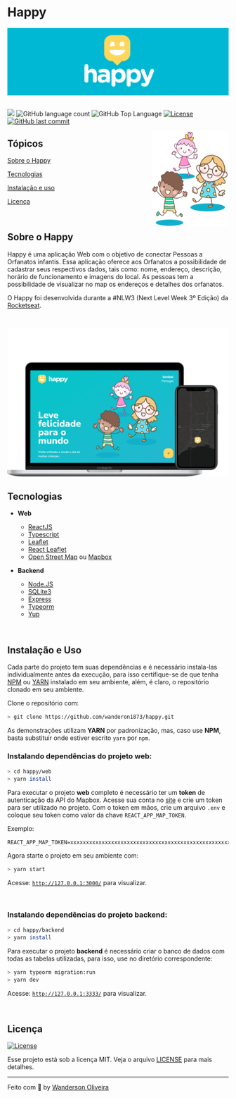 # Happy

<img align="center" src=".github/capa_happy.png">

<br>
<br>

<p>
  <img src="https://img.shields.io/badge/made%20by-Wanderson%20Oliveira-04D361?style=flat-square">
  <img alt="GitHub language count" src="https://img.shields.io/github/languages/count/wanderson1873/happy?color=04D361&style=flat-square">
  <img alt="GitHub Top Language" src="https://img.shields.io/github/languages/top/wanderson1873/happy?color=04D361&style=flat-square">
  <a href="https://opensource.org/licenses/MIT">
    <img alt="License" src="https://img.shields.io/badge/license-MIT-04D361?style=flat-square">
  </a>
  <a href="https://github.com/wanderson1873/happy/commits/master">
    <img alt="GitHub last commit" src="https://img.shields.io/github/last-commit/wanderson1873/happy?color=04D361&style=flat-square">
  </a>
</p>

<img align="right" src="web/src/images/landing.svg?raw=true" width="35%" alt="Happy">

## Tópicos 

[Sobre o Happy](#sobre-o-happy)

[Tecnologias](#tecnologias)

[Instalação e uso](#instalação-e-uso)

[Licença](#licença)

<br>

## Sobre o Happy

Happy é uma aplicação Web com o objetivo de conectar Pessoas a Orfanatos infantis. Essa aplicação oferece aos Orfanatos a possibilidade de cadastrar seus respectivos dados, tais como: nome, endereço, descrição, horário de funcionamento e imagens do local. As pessoas tem a possibilidade de visualizar no map os endereços e detalhes dos orfanatos.

O Happy foi desenvolvida durante a #NLW3 (Next Level Week 3º Edição) da [Rocketseat](https://rocketseat.com.br/).

<br>

<p align="center">
  <img src=".github/device.png" alt="Página inicial">
</p>

## Tecnologias

- **Web**
  - [ReactJS](https://reactjs.org/)
  - [Typescript](https://www.typescriptlang.org/)
  - [Leaflet](https://leafletjs.com/)
  - [React Leaflet](https://react-leaflet.js.org/)
  - [Open Street Map](https://www.openstreetmap.org/) ou [Mapbox](https://www.mapbox.com/)

- **Backend**
  - [Node.JS](https://nodejs.org/en/)
  - [SQLite3](https://www.sqlite.org/index.html)
  - [Express](https://expressjs.com/) 
  - [Typeorm](https://typeorm.io/)
  - [Yup](https://github.com/jquense/yup)

<br>

## Instalação e Uso
Cada parte do projeto tem suas dependências e é necessário instala-las individualmente antes da execução, para isso certifique-se de que tenha [NPM](https://www.npmjs.com/) ou [YARN](https://yarnpkg.com/) instalado em seu ambiente, além, é claro, o repositório clonado em seu ambiente.


Clone o repositório com:

```bash
> git clone https://github.com/wanderon1873/happy.git
```

As demonstrações utilizam **YARN** por padronização, mas, caso use **NPM**, basta substituir onde estiver escrito `yarn` por `npm`.

### Instalando dependências do projeto web:

```bash
> cd happy/web
> yarn install
```

Para executar o projeto **web** completo é necessário ter um **token** de autenticação da API do Mapbox. Acesse sua conta no [site](https://www.mapbox.com/) e crie um token para ser utilizado no projeto. Com o token em mãos, crie um arquivo `.env` e coloque seu token como valor da chave `REACT_APP_MAP_TOKEN`.

Exemplo:

```text
REACT_APP_MAP_TOKEN=xxxxxxxxxxxxxxxxxxxxxxxxxxxxxxxxxxxxxxxxxxxxxxxxxxxx
```

Agora starte o projeto em seu ambiente com:

```bash
> yarn start
```

Acesse: [`http://127.0.0.1:3000/`](http://127.0.0.1:3000/) para visualizar.

<br>

### Instalando dependências do projeto backend:

```bash
> cd happy/backend
> yarn install
```

Para executar o projeto **backend** é necessário criar o banco de dados com todas as tabelas utilizadas, para isso, use no diretório correspondente:

```bash
> yarn typeorm migration:run
> yarn dev
```

Acesse: [`http://127.0.0.1:3333/`](http://127.0.0.1:3333/) para visualizar.


<br>

## Licença
<a href="https://opensource.org/licenses/MIT">
    <img alt="License" src="https://img.shields.io/badge/license-MIT-04D361?style=flat-square">
</a>

<br>

Esse projeto está sob a licença MIT. Veja o arquivo [LICENSE](/LICENSE) para mais detalhes.

---

Feito com :purple_heart: by [Wanderson Oliveira](https://github.com/wanderson1873)
